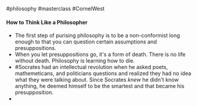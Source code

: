 #philosophy #masterclass #CornelWest

#### How to Think Like a Philosopher
- The first step of purising philosophy is to be a non-conformist long enough to that you can question certain assumptions and presuppositions. 
- When you let presuppositions go, it's a form of death. There is no life without death. Philosophy is learning how to die.
- #Socrates had an intellectual revolution when he asked poets, mathemeticans, and politicians questions and realized they had no idea what they were talking about. Since Socrates *knew* he didn't know anything, he deemed himself to be the smartest and that became his presupposition.
- 